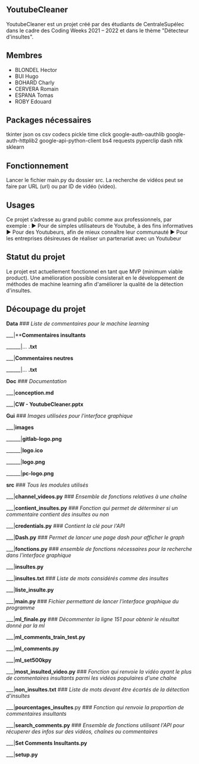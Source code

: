 ## YoutubeCleaner

YoutubeCleaner est un projet créé par des étudiants de CentraleSupélec dans le cadre des Coding Weeks 2021 – 2022 et dans le thème "Détecteur d'insultes".

## Membres

- BLONDEL Hector
- BUI Hugo
- BOHARD Charly
- CERVERA Romain
- ESPANA Tomas
- ROBY Edouard

## Packages nécessaires

tkinter
json
os
csv
codecs
pickle
time
click 
google-auth-oauthlib 
google-auth-httplib2 
google-api-python-client
bs4
requests
pyperclip
dash
nltk
sklearn

## Fonctionnement

Lancer le fichier main.py du dossier src.
La recherche de vidéos peut se faire par URL (url) ou par ID de vidéo (video).

## Usages

Ce projet s’adresse au grand public comme aux professionnels, par exemple :
► Pour de simples utilisateurs de Youtube, à des fins informatives
► Pour des Youtubeurs, afin de mieux connaître leur communauté
► Pour les entreprises désireuses de réaliser un partenariat avec un Youtubeur

## Statut du projet
Le projet est actuellement fonctionnel en tant que MVP (minimum viable product). Une amélioration possible consisterait en le développement de méthodes de machine learning afin d'améliorer la qualité de la détection d'insultes.

## Découpage du projet
**Data** ### _Liste de commentaires pour le machine learning_

___|****Commentaires insultants**

______|... **.txt**

___|**Commentaires neutres**

______|... **.txt**

**Doc** ###  _Documentation_

___|**conception.md**

___|**CW - YoutubeCleaner.pptx**

**Gui** ###        _Images utilisées pour l'interface graphique_

___|**images**

______|**gitlab-logo.png**

______|**logo.ico**

______|**logo.png**

______|**pc-logo.png**

**src**    ###    _Tous les modules utilisés_

___|**channel_videos.py**       ###   _Ensemble de fonctions relatives à une chaîne_

___|**contient_insultes.py**    ###   _Fonction qui permet de déterminer si un commentaire contient des insultes ou non_

___|**credentials.py**  ###   _Contient la clé pour l'API_

___|**Dash.py**   ###     _Permet de lancer une page dash pour afficher le graph_

___|**fonctions.py** ### _ensemble de fonctions nécessaires pour la recherche dans l'interface graphique_

___|**insultes.py**

___|**insultes.txt**       ###   _Liste de mots considérés comme des insultes_

___|**liste_insulte.py**

___|**main.py**  ###    _Fichier permettant de lancer l'interface graphique du programme_

___|**ml_finale.py** ###  _Décommenter la ligne 151 pour obtenir le résultat donné par la ml_

___|**ml_comments_train_test.py**

___|**ml_comments.py**

___|**ml_set500kpy**

___|**most_insulted_video.py**   ###     _Fonction qui renvoie la vidéo ayant le plus de commentaires insultants parmi les vidéos populaires d'une chaîne_

___|**non_insultes.txt**     ###      _Liste de mots devant être écartés de la détection d'insultes_

___|**pourcentages_insultes**.py  ### _Fonction qui renvoie la proportion de commentaires insultants_

___|**search_comments.py**     ###    _Ensemble de fonctions utilisant l'API pour récuperer des infos sur des vidéos, chaînes ou commentaires_

___|**Set Comments Insultants.py**

___|**setup.py**
